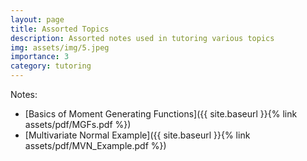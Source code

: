 ```yaml
---
layout: page
title: Assorted Topics
description: Assorted notes used in tutoring various topics
img: assets/img/5.jpeg
importance: 3
category: tutoring
---
```


Notes:

- [Basics of Moment Generating Functions]({{ site.baseurl }}{% link assets/pdf/MGFs.pdf %})
- [Multivariate Normal Example]({{ site.baseurl }}{% link assets/pdf/MVN_Example.pdf %})
